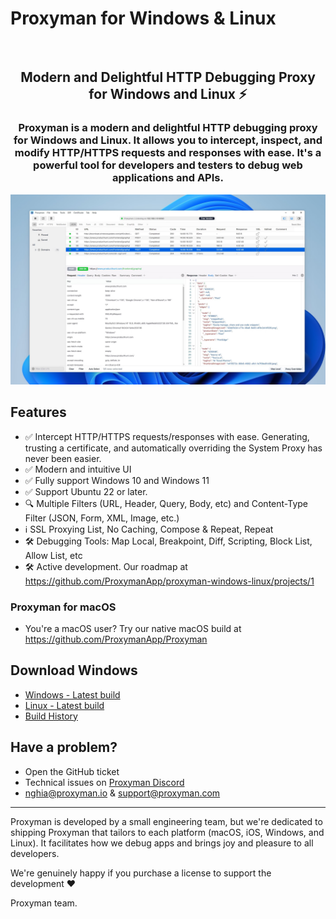 # Proxyman for Windows & Linux
<p align="center">
  <a aria-label="Follow Proxyman on Twitter" href="https://twitter.com/proxyman_app">
    <img alt="" src="https://img.shields.io/badge/Follow-%40proxyman__app-black.svg?style=for-the-badge&logo=Twitter">
  </a>
</p>

<p align="center">
  <h2 align="center">Modern and Delightful HTTP Debugging Proxy for Windows and Linux ⚡️</h2>
  <h3 align="center">Proxyman is a modern and delightful HTTP debugging proxy for Windows and Linux. It allows you to intercept, inspect, and modify HTTP/HTTPS requests and responses with ease. It's a powerful tool for developers and testers to debug web applications and APIs.</h3>
</p>

![Proxyman for Windows 11](./assets/Windows_dashboard_v3.jpeg)

## Features
* ✅ Intercept HTTP/HTTPS requests/responses with ease. Generating, trusting a certificate, and automatically overriding the System Proxy has never been easier. 
* ✅ Modern and intuitive UI
* ✅ Fully support Windows 10 and Windows 11
* ✅ Support Ubuntu 22 or later.
* 🔍 Multiple Filters (URL, Header, Query, Body, etc) and Content-Type Filter (JSON, Form, XML, Image, etc.) 
* ℹ️ SSL Proxying List, No Caching, Compose & Repeat, Repeat
* 🛠 Debugging Tools: Map Local, Breakpoint, Diff, Scripting, Block List, Allow List, etc
* 🛠 Active development. Our roadmap at https://github.com/ProxymanApp/proxyman-windows-linux/projects/1
 
### Proxyman for macOS
- You're a macOS user? Try our native macOS build at https://github.com/ProxymanApp/Proxyman

## Download Windows
* [Windows - Latest build](https://proxyman.com/release/windows/Proxyman_latest.dmg)
* [Linux - Latest build](https://proxyman.com/release/linux/proxyman_latest)
* [Build History](https://proxyman.com/changelog-windows)

## Have a problem?

- Open the GitHub ticket
- Technical issues on [Proxyman Discord](https://discord.gg/tjWEq6Da42)
- nghia@proxyman.io & support@proxyman.com

---

Proxyman is developed by a small engineering team, but we're dedicated to shipping Proxyman that tailors to each platform (macOS, iOS, Windows, and Linux). It facilitates how we debug apps and brings joy and pleasure to all developers.

We're genuinely happy if you purchase a license to support the development ❤️

Proxyman team.
